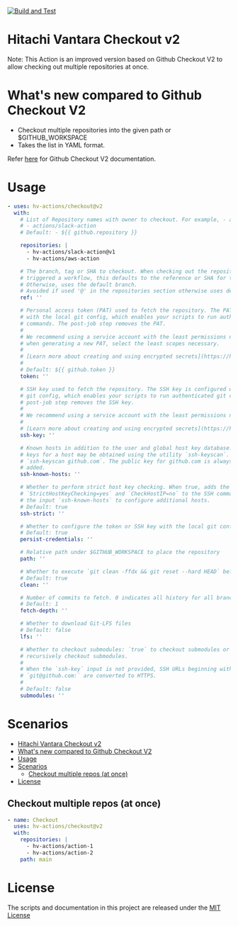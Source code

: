 [![Build and Test](https://github.com/hv-actions/checkout/actions/workflows/test.yml/badge.svg?branch=master)](https://github.com/hv-actions/checkout/actions/workflows/test.yml)

# Hitachi Vantara Checkout v2


Note: This Action is an improved version based on Github Checkout V2 to allow checking out multiple repositories at once.

# What's new compared to Github Checkout V2

- Checkout multiple repositories into the given path or $GITHUB_WORKSPACE
- Takes the list in YAML format.

Refer [here](https://github.com/actions/checkout/blob/v2/README.md) for Github Checkout V2 documentation.

# Usage

<!-- start usage -->
```yaml
- uses: hv-actions/checkout@v2
  with:
    # List of Repository names with owner to checkout. For example, - actions/checkout
    # - actions/slack-action
    # Default: - ${{ github.repository }}

    repositories: |
      - hv-actions/slack-action@v1
      - hv-actions/aws-action

    # The branch, tag or SHA to checkout. When checking out the repository that
    # triggered a workflow, this defaults to the reference or SHA for that event.
    # Otherwise, uses the default branch.
    # Avoided if used '@' in the repositories section otherwise uses default branch 
    ref: ''

    # Personal access token (PAT) used to fetch the repository. The PAT is configured
    # with the local git config, which enables your scripts to run authenticated git
    # commands. The post-job step removes the PAT.
    #
    # We recommend using a service account with the least permissions necessary. Also
    # when generating a new PAT, select the least scopes necessary.
    #
    # [Learn more about creating and using encrypted secrets](https://help.github.com/en/actions/automating-your-workflow-with-github-actions/creating-and-using-encrypted-secrets)
    #
    # Default: ${{ github.token }}
    token: ''

    # SSH key used to fetch the repository. The SSH key is configured with the local
    # git config, which enables your scripts to run authenticated git commands. The
    # post-job step removes the SSH key.
    #
    # We recommend using a service account with the least permissions necessary.
    #
    # [Learn more about creating and using encrypted secrets](https://help.github.com/en/actions/automating-your-workflow-with-github-actions/creating-and-using-encrypted-secrets)
    ssh-key: ''

    # Known hosts in addition to the user and global host key database. The public SSH
    # keys for a host may be obtained using the utility `ssh-keyscan`. For example,
    # `ssh-keyscan github.com`. The public key for github.com is always implicitly
    # added.
    ssh-known-hosts: ''

    # Whether to perform strict host key checking. When true, adds the options
    # `StrictHostKeyChecking=yes` and `CheckHostIP=no` to the SSH command line. Use
    # the input `ssh-known-hosts` to configure additional hosts.
    # Default: true
    ssh-strict: ''

    # Whether to configure the token or SSH key with the local git config
    # Default: true
    persist-credentials: ''

    # Relative path under $GITHUB_WORKSPACE to place the repository
    path: ''

    # Whether to execute `git clean -ffdx && git reset --hard HEAD` before fetching
    # Default: true
    clean: ''

    # Number of commits to fetch. 0 indicates all history for all branches and tags.
    # Default: 1
    fetch-depth: ''

    # Whether to download Git-LFS files
    # Default: false
    lfs: ''

    # Whether to checkout submodules: `true` to checkout submodules or `recursive` to
    # recursively checkout submodules.
    #
    # When the `ssh-key` input is not provided, SSH URLs beginning with
    # `git@github.com:` are converted to HTTPS.
    #
    # Default: false
    submodules: ''
```
<!-- end usage -->

# Scenarios

- [Hitachi Vantara Checkout v2](#hitachi-vantara-checkout-v2)
- [What's new compared to Github Checkout V2](#whats-new-compared-to-github-checkout-v2)
- [Usage](#usage)
- [Scenarios](#scenarios)
  - [Checkout multiple repos (at once)](#checkout-multiple-repos-at-once)
- [License](#license)

## Checkout multiple repos (at once)

```yaml
- name: Checkout
  uses: hv-actions/checkout@v2
  with:
    repositories: |
      - hv-actions/action-1
      - hv-actions/action-2
    path: main
```



# License

The scripts and documentation in this project are released under the [MIT License](LICENSE)
